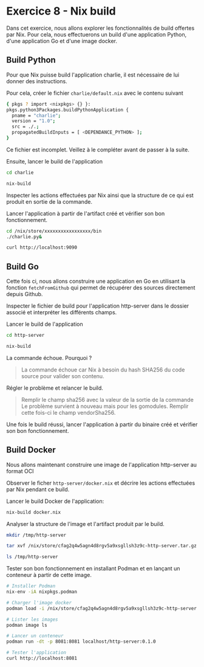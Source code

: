 # Exercice 8 - Nix build

Dans cet exercice, nous allons explorer les fonctionnalités de build offertes par Nix.
Pour cela, nous effectuerons un build d'une application Python, d'une application Go et d'une image docker.


## Build Python

Pour que Nix puisse build l'application charlie, il est nécessaire de lui donner des instructions.

Pour cela, créer le fichier `charlie/default.nix` avec le contenu suivant
```bash
{ pkgs ? import <nixpkgs> {} }:
pkgs.python3Packages.buildPythonApplication {
  pname = "charlie";
  version = "1.0";
  src = ./.;
  propagatedBuildInputs = [ <DEPENDANCE_PYTHON> ];
}
```

Ce fichier est incomplet. Veillez à le compléter avant de passer à la suite.

Ensuite, lancer le build de l'application
```bash
cd charlie

nix-build
```

Inspecter les actions effectuées par Nix ainsi que la structure de ce qui est produit en sortie de la commande.

Lancer l'application à partir de l'artifact créé et vérifier son bon fonctionnement.

```bash
cd /nix/store/xxxxxxxxxxxxxxxxx/bin
./charlie.py&

curl http://localhost:9090
```


## Build Go

Cette fois ci, nous allons construire une application en Go en utilisant la fonction `fetchFromGithub` qui permet de récupérer des sources directement depuis Github.

Inspecter le fichier de build pour l'application http-server dans le dossier associé et interpréter les différents champs.

Lancer le build de l'application
```bash
cd http-server

nix-build
```

La commande échoue. Pourquoi ?

> La commande échoue car Nix à besoin du hash SHA256 du code source pour valider son contenu.

Régler le problème et relancer le build.

> Remplir le champ sha256 avec la valeur de la sortie de la commande
> Le problème survient à nouveau mais pour les gomodules. Remplir cette fois-ci le champ vendorSha256.

Une fois le build réussi, lancer l'application à partir du binaire créé et vérifier son bon fonctionnement.


## Build Docker

Nous allons maintenant construire une image de l'application http-server au format OCI

Observer le ficher `http-server/docker.nix` et décrire les actions effectuées par Nix pendant ce build.

Lancer le build Docker de l'application:
```bash
nix-build docker.nix
````

Analyser la structure de l'image et l'artifact produit par le build.
```bash
mkdir /tmp/http-server

tar xvf /nix/store/cfag2q4w5agn4d8rgv5a9xsgllsh3z9c-http-server.tar.gz -C /tmp/http-server

ls /tmp/http-server
```

Tester son bon fonctionnement en installant Podman et en lançant un conteneur à partir de cette image.
```bash
# Installer Podman
nix-env -iA nixpkgs.podman

# Charger l'image docker
podman load -i /nix/store/cfag2q4w5agn4d8rgv5a9xsgllsh3z9c-http-server.tar.gz

# Lister les images
podman image ls

# Lancer un conteneur
podman run -dt -p 8081:8081 localhost/http-server:0.1.0

# Tester l'application
curl http://localhost:8081
```